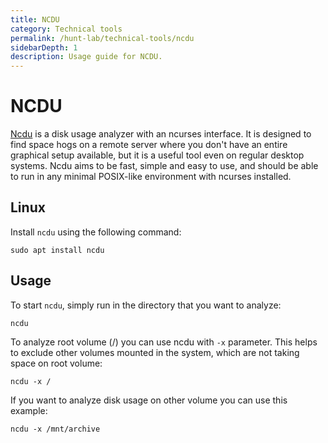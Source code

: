 ```yaml
---
title: NCDU
category: Technical tools
permalink: /hunt-lab/technical-tools/ncdu
sidebarDepth: 1
description: Usage guide for NCDU.
---
```


# NCDU

[Ncdu](https://dev.yorhel.nl/ncdu/man) is a disk usage analyzer with an ncurses interface. It is designed to find space hogs on a remote server where you don't have an entire graphical setup available, but it is a useful tool even on regular desktop systems. Ncdu aims to be fast, simple and easy to use, and should be able to run in any minimal POSIX-like environment with ncurses installed.

## Linux

Install `ncdu` using the following command:

```
sudo apt install ncdu
```

## Usage

To start `ncdu`, simply run in the directory that you want to analyze:

```
ncdu
```

To analyze root volume (/) you can use ncdu with `-x` parameter. This helps to exclude other volumes mounted in the system, which are not taking space on root volume:
```
ncdu -x /
```

If you want to analyze disk usage on other volume you can use this example:
```
ncdu -x /mnt/archive
```
